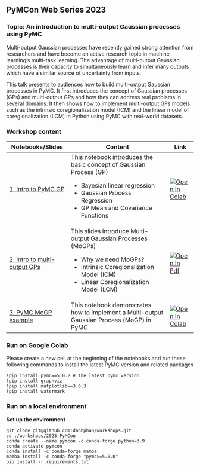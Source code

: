 ## PyMCon Web Series 2023

### Topic: An introduction to multi-output Gaussian processes using PyMC

Multi-output Gaussian processes have recently gained strong attention from researchers and have become an active research topic in machine learning’s multi-task learning. The advantage of multi-output Gaussian processes is their capacity to simultaneously learn and infer many outputs which have a similar source of uncertainty from inputs.

This talk presents to audiences how to build multi-output Gaussian processes in PyMC. It first introduces the concept of Gaussian processes (GPs) and multi-output GPs and how they can address real problems in several domains. It then shows how to implement multi-output GPs models such as the intrinsic coregionalization model (ICM) and the linear model of coregionalization (LCM) in Python using PyMC with real-world datasets.

### Workshop content


| Notebooks/Slides | Content | Link |
| --- | --- | --- |
| [1. Intro to PyMC GP](https://danhphan.net/presentations/Intro_PyMC_GP) | This notebook introduces the basic concept of Gaussian Process (GP) <ul><li>Bayesian linear regression</li><li>Gaussian Process Regression</li><li>GP Mean and Covariance Functions</li></ul> | [![Open In Colab](https://colab.research.google.com/assets/colab-badge.svg)](https://colab.research.google.com/github/danhphan/workshops/blob/main/2023-PyMCon/01_Intro_PyMC_GP.ipynb) |
| [2. Intro to multi-output GPs](./02_Intro_Multiouput_GPs.pdf) | This slides introduce Multi-output Gaussian Processes (MoGPs) <ul><li>Why we need MoGPs?</li><li>Intrinsic Coregionalization Model (ICM)</li><li>Linear Coregionalization Model (LCM)</li></ul> | [![Open In Pdf](https://img.shields.io/badge/PDF-View%20pdf-brightgreen)](./02_Intro_Multiouput_GPs.pdf) |
| [3. PyMC MoGP example](./02_PyMC_MOGP_Example.ipynb) | This notebook demonstrates how to implement a Multi-output Gaussian Process (MoGP) in PyMC | [![Open In Colab](https://colab.research.google.com/assets/colab-badge.svg)](https://colab.research.google.com/github/danhphan/workshops/blob/main/2023-PyMCon/02_PyMC_MOGP_Example.ipynb) |

### Run on Google Colab
Please create a new cell at the beginning of the notebooks and run these following commands to install the latest PyMC version and related packages

```
!pip install pymc==5.0.2 # the latest pymc version
!pip install graphviz
!pip install matplotlib==3.6.3
!pip install watermark
```


### Run on a local environment


**Set up the environment**

```
git clone git@github.com:danhphan/workshops.git
cd ./workshops/2023-PyMCon
conda create --name pymcon -c conda-forge python=3.9
conda activate pymcon
conda install -c conda-forge mamba
mamba install -c conda-forge "pymc>=5.0.0"
pip install -r requirements.txt
```

